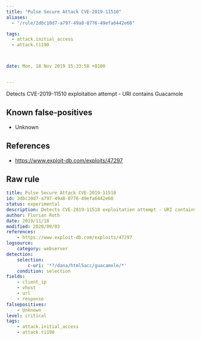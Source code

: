 ```yaml
---
title: "Pulse Secure Attack CVE-2019-11510"
aliases:
  - "/rule/2dbc10d7-a797-49a8-8776-49efa6442e60"

tags:
  - attack.initial_access
  - attack.t1190



date: Mon, 18 Nov 2019 15:33:58 +0100


---
```


Detects CVE-2019-11510 exploitation attempt - URI contains Guacamole

<!--more-->


## Known false-positives

* Unknown



## References

* https://www.exploit-db.com/exploits/47297


## Raw rule
```yaml
title: Pulse Secure Attack CVE-2019-11510
id: 2dbc10d7-a797-49a8-8776-49efa6442e60
status: experimental
description: Detects CVE-2019-11510 exploitation attempt - URI contains Guacamole
author: Florian Roth
date: 2019/11/18
modified: 2020/09/03
references:
    - https://www.exploit-db.com/exploits/47297
logsource:
    category: webserver
detection:
    selection:
        c-uri: '*?/dana/html5acc/guacamole/*'
    condition: selection
fields:
    - client_ip
    - vhost
    - url
    - response
falsepositives:
    - Unknown
level: critical
tags:
    - attack.initial_access
    - attack.t1190
```
